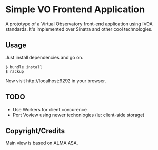Simple VO Frontend Application
==============================

A prototype of a Virtual Observatory front-end application using IVOA standards. It's implemented over Sinatra and other cool technologies.

Usage
-----
Just install dependencies and go on.

    $ bundle install
    $ rackup

Now visit http://localhost:9292 in your browser.


TODO
----
 * Use Workers for client concurence
 * Port Voview using newer techonlogies (ie: client-side storage)

Copyright/Credits
-----------------
Main view is based on ALMA ASA. 
